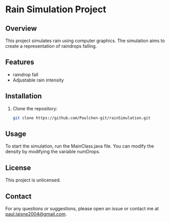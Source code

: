 # Rain Simulation Project

## Overview
This project simulates rain using computer graphics. The simulation aims to create a representation of raindrops falling.

## Features
- raindrop fall
- Adjustable rain intensity


## Installation
1. Clone the repository:
    ```sh
    git clone https://github.com/Paulchen-git/rainSimulation.git
    ```

## Usage
To start the simulation, run the MainClass.java file.
You can modify the density by modifying the variable numDrops.

## License
This project is unlicensed.

## Contact
For any questions or suggestions, please open an issue or contact me at paul.laisne2004@gmail.com.
